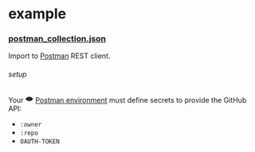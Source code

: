 example
=======

### [postman_collection.json][]

Import to [Postman][] REST client.

###### setup

Your <img src="assets/eye.png" alt="eye" title="Postman environment" width="16px"/> [Postman environment][] must define secrets to provide the GitHub API:

- `:owner`
- `:repo`
- `OAUTH-TOKEN`

[postman environment]: https://www.getpostman.com/docs/environments
[postman]: http://www.getpostman.com/
[postman_collection.json]: postman_collection.json
